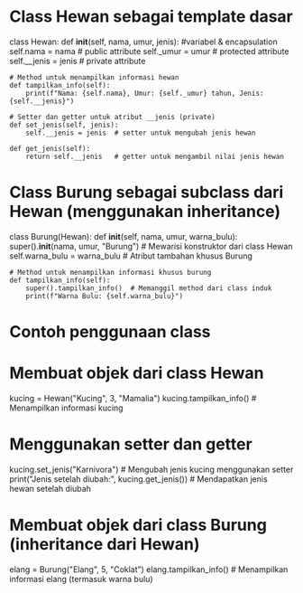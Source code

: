 # Class Hewan sebagai template dasar
class Hewan:
    def __init__(self, nama, umur, jenis):
        #variabel & encapsulation
        self.nama = nama            # public attribute
        self._umur = umur           # protected attribute
        self.__jenis = jenis        # private attribute

    # Method untuk menampilkan informasi hewan
    def tampilkan_info(self):
        print(f"Nama: {self.nama}, Umur: {self._umur} tahun, Jenis: {self.__jenis}")

    # Setter dan getter untuk atribut __jenis (private)
    def set_jenis(self, jenis):
        self.__jenis = jenis  # setter untuk mengubah jenis hewan

    def get_jenis(self):
        return self.__jenis   # getter untuk mengambil nilai jenis hewan


# Class Burung sebagai subclass dari Hewan (menggunakan inheritance)
class Burung(Hewan):
    def __init__(self, nama, umur, warna_bulu):
        super().__init__(nama, umur, "Burung")  # Mewarisi konstruktor dari class Hewan
        self.warna_bulu = warna_bulu            # Atribut tambahan khusus Burung

    # Method untuk menampilkan informasi khusus burung
    def tampilkan_info(self):
        super().tampilkan_info()  # Memanggil method dari class induk
        print(f"Warna Bulu: {self.warna_bulu}")


# Contoh penggunaan class
# Membuat objek dari class Hewan
kucing = Hewan("Kucing", 3, "Mamalia")
kucing.tampilkan_info()  # Menampilkan informasi kucing

# Menggunakan setter dan getter
kucing.set_jenis("Karnivora")  # Mengubah jenis kucing menggunakan setter
print("Jenis setelah diubah:", kucing.get_jenis())  # Mendapatkan jenis hewan setelah diubah

# Membuat objek dari class Burung (inheritance dari Hewan)
elang = Burung("Elang", 5, "Coklat")
elang.tampilkan_info()  # Menampilkan informasi elang (termasuk warna bulu)
